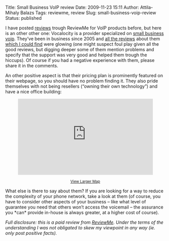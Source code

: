 Title: Small Business VoIP review
Date: 2009-11-23 15:11
Author: Attila-Mihaly Balazs
Tags: reviewme, review
Slug: small-business-voip-review
Status: published

I have posted
[reviews](http://hype-free.blogspot.com/2009/10/voipstreet-affiliate-program-review.html)
trough ReviewMe for VoIP products before, but here is an other other
one: Vocalocity is a provider specialized on [small business
voip](http://www.vocalocity.com/small-business-voip/). They’ve been in
business since 2005 and [all the
reviews](http://www.voipreview.org/review/vocalocity) about them [which
I could
find](http://www.whichvoip.com/voip/business-voip-reviews/vocalocity-voip-review.htm)
were glowing (one might suspect foul play given all the good reviews,
but digging deeper some of them mention problems and specify that the
support was very good and helped them trough the hiccups). Of course if
you had a negative experience with them, please share it in the
comments.

An other positive aspect is that their pricing plan is prominently
featured on their webpage, so you should have no problem finding it.
They also pride themselves with not being resellers (“owning their own
technology”) and have a nice office building:

<p>
<center>
<iframe height="240" marginheight="0" src="http://maps.google.com/maps/sv?cbp=12,65.36,,0,5.07&amp;cbll=33.792222,-84.386175&amp;panoid=&amp;v=1&amp;hl=en&amp;gl=" frameborder="0" width="425" marginwidth="0" scrolling="no">
</iframe>
  
<small>[View Larger
Map](http://maps.google.com/maps?hl=en&ei=7pgWStaEGM_Jtgfy-PH0DA&q=1375+Peachtree+St+NE,+Suite+175,+Atlanta,+GA+30309&ie=UTF8&hq=&hnear=1375+Peachtree+St+NE,+Atlanta,+Fulton,+Georgia+30309&ll=33.792416,-84.386126&spn=0.012732,0.027874&t=h&z=16&layer=c&cbll=33.792222,-84.386175&panoid=gCQM_44IEoddVHj5r1iFzA&cbp=12,65.36,,0,5.07&source=embed)</small>

</center>
What else is there to say about them? If you are looking for a way to
reduce the complexity of your phone network, take a look at them (of
course, you have to consider other aspects of your business – like what
level of guarantee you need that others won’t access the voicemail – the
assurance you *can* provide in-house is always greater, at a higher cost
of course).

*Full disclosure: this is a paid review from*
[*ReviewMe*](http://www.reviewme.com/)*. Under the terms of the
understanding I was not obligated to skew my viewpoint in any way (ie.
only post positive facts).*

